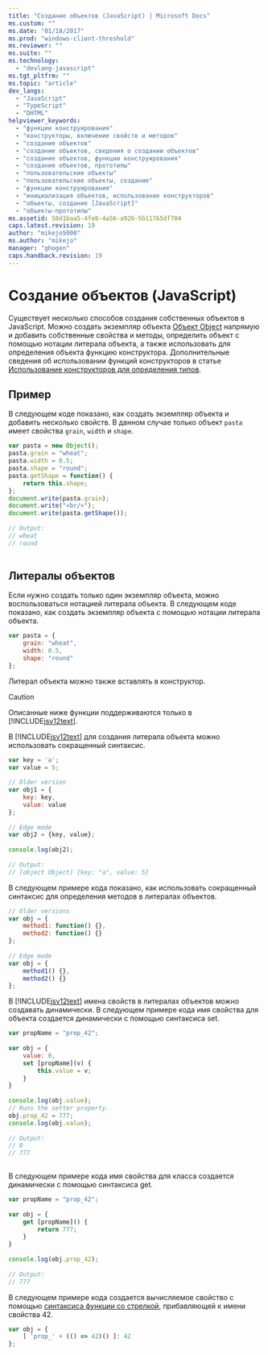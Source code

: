 ```yaml
---
title: "Создание объектов (JavaScript) | Microsoft Docs"
ms.custom: ""
ms.date: "01/18/2017"
ms.prod: "windows-client-threshold"
ms.reviewer: ""
ms.suite: ""
ms.technology: 
  - "devlang-javascript"
ms.tgt_pltfrm: ""
ms.topic: "article"
dev_langs: 
  - "JavaScript"
  - "TypeScript"
  - "DHTML"
helpviewer_keywords: 
  - "функции конструирования"
  - "конструкторы, включение свойств и методов"
  - "создание объектов"
  - "создание объектов, сведения о создании объектов"
  - "создание объектов, функции конструирования"
  - "создание объектов, прототипы"
  - "пользовательские объекты"
  - "пользовательские объекты, создание"
  - "функции конструирования"
  - "инициализация объектов, использование конструкторов"
  - "объекты, создание [JavaScript]"
  - "объекты-прототипы"
ms.assetid: 58d1baa5-4fe8-4a56-a926-5b11765df704
caps.latest.revision: 19
author: "mikejo5000"
ms.author: "mikejo"
manager: "ghogen"
caps.handback.revision: 19
---
```

# Создание объектов (JavaScript)
Существует несколько способов создания собственных объектов в JavaScript.  Можно создать экземпляр объекта [Объект Object](../javascript/reference/object-object-javascript.md) напрямую и добавить собственные свойства и методы,  определить объект с помощью нотации литерала объекта,  а также использовать для определения объекта функцию конструктора.  Дополнительные сведения об использовании функций конструкторов в статье [Использование конструкторов для определения типов](../javascript/advanced/using-constructors-to-define-types.md).  
  
## Пример  
 В следующем коде показано, как создать экземпляр объекта и добавить несколько свойств.  В данном случае только объект `pasta` имеет свойства `grain`, `width` и `shape`.  
  
```javascript  
var pasta = new Object();  
pasta.grain = "wheat";  
pasta.width = 0.5;  
pasta.shape = "round";  
pasta.getShape = function() {   
    return this.shape;   
};  
document.write(pasta.grain);  
document.write("<br/>");  
document.write(pasta.getShape());  
  
// Output:  
// wheat  
// round  
  
```  
  
## Литералы объектов  
 Если нужно создать только один экземпляр объекта, можно воспользоваться нотацией литерала объекта.  В следующем коде показано, как создать экземпляр объекта с помощью нотации литерала объекта.  
  
```javascript  
var pasta = {  
    grain: "wheat",  
    width: 0.5,  
    shape: "round"  
};  
```  
  
 Литерал объекта можно также вставлять в конструктор.  
  
> [!CAUTION]
>  Описанные ниже функции поддерживаются только в [!INCLUDE[jsv12text](../javascript/includes/jsv12text-md.md)].  
  
 В [!INCLUDE[jsv12text](../javascript/includes/jsv12text-md.md)] для создания литерала объекта можно использовать сокращенный синтаксис.  
  
```javascript  
var key = 'a';  
var value = 5;  
  
// Older version  
var obj1 = {  
    key: key,  
    value: value  
};  
  
// Edge mode  
var obj2 = {key, value};  
  
console.log(obj2);  
  
// Output:  
// [object Object] {key: "a", value: 5}  
```  
  
 В следующем примере кода показано, как использовать сокращенный синтаксис для определения методов в литералах объектов.  
  
```javascript  
// Older versions  
var obj = {  
    method1: function() {},  
    method2: function() {}  
};  
  
// Edge mode  
var obj = {  
    method1() {},  
    method2() {}  
};  
```  
  
 В [!INCLUDE[jsv12text](../javascript/includes/jsv12text-md.md)] имена свойств в литералах объектов можно создавать динамически.  В следующем примере кода имя свойства для объекта создается динамически с помощью синтаксиса set.  
  
```javascript  
var propName = "prop_42";  
  
var obj = {  
    value: 0,  
    set [propName](v) {  
        this.value = v;  
    }  
}  
  
console.log(obj.value);  
// Runs the setter property.  
obj.prop_42 = 777;  
console.log(obj.value);  
  
// Output:  
// 0  
// 777  
  
```  
  
 В следующем примере кода имя свойства для класса создается динамически с помощью синтаксиса get.  
  
```javascript  
var propName = "prop_42";  
  
var obj = {  
    get [propName]() {  
        return 777;  
    }  
}  
  
console.log(obj.prop_42);  
  
// Output:  
// 777  
```  
  
 В следующем примере кода создается вычисляемое свойство с помощью [синтаксиса функции со стрелкой](../javascript/functions-javascript.md), прибавляющей к имени свойства 42.  
  
```javascript  
var obj = {  
    [ 'prop_' + (() => 42)() ]: 42  
};  
```